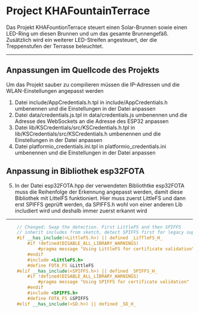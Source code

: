 # Project KHAFountainTerrace
Das Projekt KHAFountionTerrace steuert einen Solar-Brunnen sowie einen LED-Ring um diesen Brunnen und um das gesamte Brunnengefäß. Zusätzlich wird ein weiterer LED-Streifen angesteuert, der die Treppenstufen der Terrasse beleuchtet.

----
## Anpassungen im Quellcode des Projekts
Um das Projekt sauber zu compilieren müssen die IP-Adressen und die WLAN-Einstellungen angepasst werden
1.	Datei include/AppCredentials.h.tpl in include/AppCredentials.h umbenennen und die Einstellungen in der Datei anpassen
2.	Datei data/credentials.js.tpl in data/credentials.js umbenennen und die Adresse des WebSockets an die Adresse des ESP32 anpassen
3.	Datei lib/KSCredentials/src/KSCredentials.h.tpl in lib/KSCredentials/src/KSCredentials.h umbenennen und die Einstellungen in der Datei anpassen
4.	Datei platformio_credentials.ini.tpl in platformio_credentials.ini umbenennen und die Einstellungen in der Datei anpassen

## Anpassung in Bibliothek esp32FOTA
5. In der Datei esp32FOTA.hpp der verwendeten Bibliothtke esp32FOTA muss die Reihenfolge der Erkennung angepasst werden, damit diese Bibliothek mit LittelFS funktioniert.
Hier muss zuerst LittleFS und dann erst SPIFFS geprüft werden, da SPIFFS.h wohl von einer anderen Lib includiert wird und deshalb immer zuerst erkannt wird
----
```cpp
	// Changed: Swap the detection. First LittleFS and then SPIFFS
	// inherit includes from sketch, detect SPIFFS first for legacy support
	#if __has_include(<LittleFS.h>) || defined _LiffleFS_H_
		#if !defined(DISABLE_ALL_LIBRARY_WARNINGS)
			#pragma message "Using LittleFS for certificate validation"
		#endif
		#include <LittleFS.h>
		#define FOTA_FS &LittleFS
	#elif __has_include(<SPIFFS.h>) || defined _SPIFFS_H_
		#if !defined(DISABLE_ALL_LIBRARY_WARNINGS)
			#pragma message "Using SPIFFS for certificate validation"
		#endif
		#include <SPIFFS.h>
		#define FOTA_FS &SPIFFS
	#elif __has_include(<SD.h>) || defined _SD_H_
	
```

